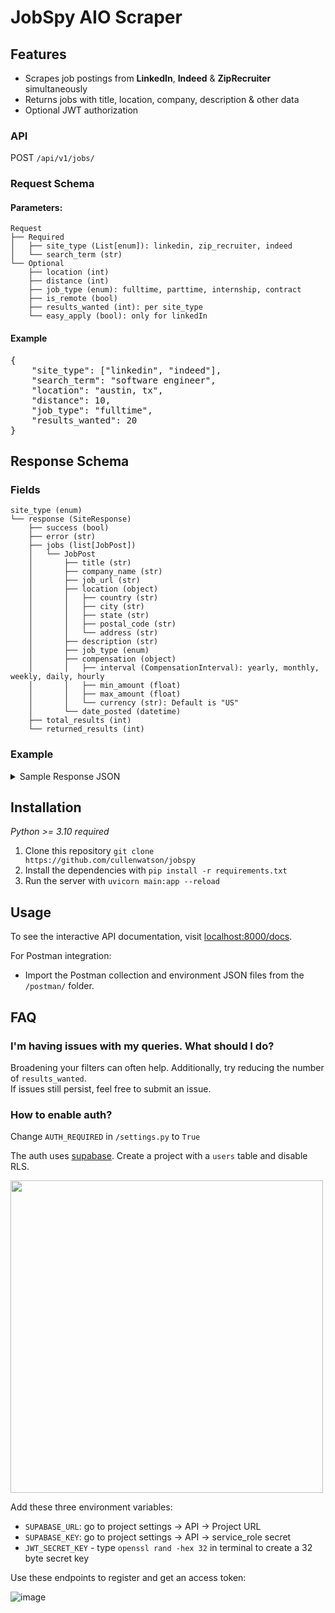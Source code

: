 # JobSpy AIO Scraper

## Features

- Scrapes job postings from **LinkedIn**, **Indeed** & **ZipRecruiter** simultaneously
- Returns jobs with title, location, company, description & other data
- Optional JWT authorization


### API

POST `/api/v1/jobs/`
### Request Schema


#### Parameters:
```plaintext
Request
├── Required
│   ├── site_type (List[enum]): linkedin, zip_recruiter, indeed
│   └── search_term (str)
└── Optional
    ├── location (int)
    ├── distance (int)
    ├── job_type (enum): fulltime, parttime, internship, contract
    ├── is_remote (bool)
    ├── results_wanted (int): per site_type
    └── easy_apply (bool): only for linkedIn
```

#### Example
<pre>
{
    "site_type": ["linkedin", "indeed"],
    "search_term": "software engineer",
    "location": "austin, tx",
    "distance": 10,
    "job_type": "fulltime",
    "results_wanted": 20
}
</pre>

## Response Schema
### Fields
```plaintext
site_type (enum)
└── response (SiteResponse)
    ├── success (bool)
    ├── error (str)
    ├── jobs (list[JobPost])
    │   └── JobPost
    │       ├── title (str)
    │       ├── company_name (str)
    │       ├── job_url (str)
    │       ├── location (object)
    │       │   ├── country (str)
    │       │   ├── city (str)
    │       │   ├── state (str)
    │       │   ├── postal_code (str)
    │       │   └── address (str)
    │       ├── description (str)
    │       ├── job_type (enum)
    │       ├── compensation (object)
    │       │   ├── interval (CompensationInterval): yearly, monthly, weekly, daily, hourly
    │       │   ├── min_amount (float)
    │       │   ├── max_amount (float)
    │       │   └── currency (str): Default is "US"
    │       └── date_posted (datetime)
    ├── total_results (int)
    └── returned_results (int)
```

### Example
<details>
  <summary>Sample Response JSON</summary>
<pre><code>{
    "linkedin": {
        "success": true,
        "error": null,
        "jobs": [
            {
                "title": "Software Engineer 1",
                "company_name": "Public Partnerships | PPL",
                "job_url": "https://www.linkedin.com/jobs/view/3690013792",
                "location": {
                    "country": "US",
                    "city": "Austin",
                    "state": "TX",
                    "postal_code": null,
                    "address": null
                },
                "description": "Public Partnerships LLC supports individuals with disabilities or chronic illnesses and aging adults, to remain in their homes and communities and “self” direct their own long-term home care. Our role as the nation’s largest and most experienced Financial Management Service provider is to assist those eligible Medicaid recipients to choose and pay for their own support workers and services within their state-approved personalized budget. We are appointed by states and managed healthcare organizations to better serve more of their residents and members requiring long-term care and ensure the efficient use of taxpayer funded services.Our culture attracts and rewards people who are results-oriented and strive to exceed customer expectations. We desire motivated candidates who are excited to join our fast-paced, entrepreneurial environment, and who want to make a difference in helping transform the lives of the consumers we serve. (learn more at www.publicpartnerships.com )Duties & Responsibilities Plans, develops, tests, documents, and implements software according to specifications and industrybest practices. Converts functional specifications into technical specifications suitable for code development. Works with Delivery Manager to evaluate user’s requests for new or modified computer programs todetermine feasibility, cost and time required, compatibility with current system, and computercapabilities. Follows coding and documentation standards. Participate in code review process. Collaborates with End Users to troubleshoot IT questions and generate reports. Analyzes, reviews, and alters program to increase operating efficiency or adapt to new requirementsRequired Skills System/application design, web, and client-server technology. Excellent communication skills and experience working with non-technical staff to understandrequirements necessary.QualificationsEducation & Experience:Relevant Bachelor’s degree required with a computer science, software engineering or information systems major preferred.0-2 years of relevant experience preferred. Demonstrated experience in Microsoft SQL server, Experience working with .NET Technologies and/or object-oriented programming languages. Working knowledge of object-oriented languageCompensation & Benefits401k Retirement PlanMedical, Dental and Vision insurance on first day of employmentGenerous Paid Time OffTuition & Continuing Education Assistance ProgramEmployee Assistance Program and more!The base pay for this role is between $85,000 to $95,000; base pay may vary depending on skills, experience, job-related knowledge, and location. Certain positions may also be eligible for a performance-based incentive as part of total compensation.Public Partnerships is an Equal Opportunity Employer dedicated to celebrating diversity and intentionally creating a culture of inclusion. We believe that we work best when our employees feel empowered and accepted, and that starts by honoring each of our unique life experiences. At PPL, all aspects of employment regarding recruitment, hiring, training, promotion, compensation, benefits, transfers, layoffs, return from layoff, company-sponsored training, education, and social and recreational programs are based on merit, business needs, job requirements, and individual qualifications. We do not discriminate on the basis of race, color, religion or belief, national, social, or ethnic origin, sex, gender identity and/or expression, age, physical, mental, or sensory disability, sexual orientation, marital, civil union, or domestic partnership status, past or present military service, citizenship status, family medical history or genetic information, family or parental status, or any other status protected under federal, state, or local law. PPL will not tolerate discrimination or harassment based on any of these characteristics.PPL does not discriminate based on race, color, religion, or belief, national, social, or ethnic origin, sex, gender identity and/or expression, age, physical, mental, or sensory disability, sexual orientation, marital, civil union, or domestic partnership status, protected veteran status, citizenship status, family medical history or genetic information, family or parental status, or any other status protected under federal, state, or local law.",
                "job_type": null,
                "compensation": null,
                "date_posted": "2023-07-31T00:00:00"
            },
            {
                "title": "Front End Developer",
                "company_name": "Payment Approved",
                "job_url": "https://www.linkedin.com/jobs/view/3667178581",
                "location": {
                    "country": "US",
                    "city": "Austin",
                    "state": "TX",
                    "postal_code": null,
                    "address": null
                },
                "description": "Front-End Developer Austin, TX Who We Are:At Payment Approved, we believe that the key to global money movement is a trusted network that emphasizes safety, security, cost-effectiveness, and accessibility. Our mission is to build the most trusted, comprehensive money movement network for every country, and human, in the world.We bridge the technology gap through financial tools that help businesses access an end-to-end solution for faster, simpler, and more secure payments and money movement around the world.The team at Payment Approved has decades of experience across technology, compliance, and financial services. We are financial and digitization leaders, working together to build an end-to-end solution for simple, secure, and safe money movement around the world.What You’ll Do:Be responsible for building out the Payment Approved Business Portal, our web application that allows our customers to onboard onto our services and products, and to review all of the payment transactions they execute with Payment ApprovedWork within a cross-functional scrum team focused on a given set of features and services in a fast-paced agile environmentCare deeply about code craftsmanship and qualityBring enthusiasm for using the best practices of scalability, accessibility, maintenance, observability, automation testing strategies, and documentation into everyday developmentAs a team player, collaborate effectively with other engineers, product managers, user experience designers, architects, and quality engineers across teams in translating product requirements into excellent technical solutions to delight our customersWhat You’ll Bring:Bachelor’s degree in Engineering or a related field3+ years of experience as a Front-End Developer, prior experience working on small business tools, payments or financial services is a plus2+ years of Vue.js and Typescript experience HTML5, CSS3, JavaScript (with knowledge of ES6), JSON, RESTFUL APIs, GIT, and NodeJS experience is a plusAdvanced organizational, collaborative, inter-personal, written and verbal communication skillsMust be team-oriented with an ability to work independently in a collaborative and fast-paced environmentWhat We Offer:Opportunity to join an innovative company in the FinTech space Work with a world-class team to develop industry-leading processes and solutions Competitive payFlexible PTOMedical, Dental, Vision benefitsPaid HolidaysCompany-sponsored eventsOpportunities to advance in a growing companyAs a firm, we are young, but mighty. We’re a certified VISA Direct FinTech, Approved Fast Track Program participant. We’re the winner of the IMTC 2020 RemTECH Awards. We’re PCI and SOC-2 certified. We operate in 15 countries. Our technology is cutting-edge, and our amazing team is what makes the difference between good and great. We’ve done a lot in the six years we’ve been around, and this is only the beginning.As for 2021, we have our eyes fixed: The money movement space is moving full speed ahead. We aim to help every company, in every country, keep up with its pace. Come join us in this objective!Powered by JazzHROPniae0WXR",
                "job_type": null,
                "compensation": null,
                "date_posted": "2023-06-22T00:00:00"
            },
            {
                "title": "Full Stack Software Engineer",
                "company_name": "The Boring Company",
                "job_url": "https://www.linkedin.com/jobs/view/3601460527",
                "location": {
                    "country": "US",
                    "city": "Austin",
                    "state": "TX",
                    "postal_code": null,
                    "address": null
                },
                "description": "The Boring Company was founded to solve the problem of soul-destroying traffic by creating an underground network of tunnels. Today, we are creating the technology to increase tunneling speed and decrease costs by a factor of 10 or more with the ultimate goal of making Hyperloop adoption viable and enabling rapid transit across densely populated regions.As a Full-Stack Software Engineer you will be responsible for helping build automation and application software for the next generation of tunnel boring machines (TBM), used to build new underground transportation systems and Hyperloops. This role will primarily be focused on designing and implementing tools to operate, analyze and control The Boring Company's TBMs. Within this role, you will have wide exposure to the overall system architecture.ResponsibilitiesSupport software engineering & controls team writing code for tunnel boring machineDesign and implement tunnel boring HMIsOwnership of data pipelineVisualize relevant data for different stakeholders using dashboards (e.g., Grafana)Support and improve built pipelineBasic QualificationsBachelor’s Degree in Computer Science, Software Engineering, or equivalent fieldExperience developing software applications in Python, C++ or similar high-level languageDevelopment experience in JavaScript, CSS and HTMLFamiliar with using SQL and NoSQL (time series) databasesExperience using git or similar versioning tools for developmentAbility and motivation to learn new skills rapidlyCapable of working with imperfect informationPreferred Skills and ExperienceExcellent communication and teamwork skillsExperience in designing and testing user interfacesKnowledge of the protocols HTTP and MQTTExperience using and configuring CI/CD pipelines and in writing unit testsExperience working in Windows and Linux operating systemsWork experience in agile teams is a plusAdditional RequirementsAbility to work long hours and weekends as necessaryReporting Location: Bastrop, Texas - HeadquartersCultureWe're a team of dedicated, smart, and scrappy people. Our employees are passionate about our mission and determined to innovate at every opportunity.BenefitsWe offer employer-paid medical, dental, and vision coverage, a 401(k) plan, paid holidays, paid vacation, and a competitive amount of equity for all permanent employees.The Boring Company is an Equal Opportunity Employer; employment with The Boring Company is governed on the basis of merit, competence and qualifications and will not be influenced in any manner by race, color, religion, gender, national origin/ethnicity, veteran status, disability status, age, sexual orientation, gender identity, marital status, mental or physical disability or any other legally protected status.",
                "job_type": null,
                "compensation": null,
                "date_posted": "2023-04-18T00:00:00"
            }
        ],
        "total_results": 1000,
        "returned_results": 3
    },
    "indeed": {
        "success": true,
        "error": null,
        "jobs": [
            {
                "title": "Server Engineer",
                "company_name": "Sonic Healthcare USA, Inc",
                "job_url": "https://www.indeed.com/jobs/viewjob?jk=9fb2bea89374ca98",
                "location": {
                    "country": "US",
                    "city": "Austin",
                    "state": "TX",
                    "postal_code": "78716",
                    "address": null
                },
                "description": "Job Functions, Duties, Responsibilities and Position Qualifications: Position Summary: The Server Engineer is responsible for the design, implementation, maintenance, and support for large scale enterprise Microsoft and/or Apple devices including servers, computers, and mobile devices. The Server Engineer is expected to have a strong foundation of Windows Server 2019/2016/2012 operating systems. Knowledge to support MacOS/iOS is beneficial. Proficiency with VM infrastructure, Active Directory, DNS, Mobile Device Management, and/or Windows 10 should also be demonstrated. The Server Engineer must have strong technical, analytical and problem-solving abilities for management and administration of corporate environments. Day-to-day responsibilities include system administration and monitoring of systems, security, performance, backup/restore and configuration changes. The Server Engineer will troubleshoot incidents, determine root causes, and find/implement solutions for problems. They will assist with the implementation of new or additional technology to improve infrastructure service locally and remotely. Essential Functions: Installs, configures and maintains Windows Server 2022/2019/2016/2012, Windows 10, Mac and iOS devices used in the SHUSA infrastructure. Performs daily support of the Windows Server and occasionally Apple environment. Uses common Windows system administration and AD tools to Support and troubleshoot Windows server applications and Mac applications/platforms developed in-house and externally. Thoroughly understands business needs and ensure comprehensive testing scenarios are documented. Serves as the lead technical resource on complex systems projects. Guides and trains less-experienced colleagues. Models excellence in documentation of systems and solutions. Tests and implements projects in accordance with written business and functional design documents and following established standards. Delivers assignments within specified time frames, adhering to all established methodologies, standards and guidelines individually or as a member of a project team. Reports, monitors and verifies system defects, as necessary. Ensures that defects in the products have been corrected and document results of testing. Provides ownership and accountability for assigned testing, keeping supervisor aware of progress and risk. Responds to after hour pages and participates in rotational on-call schedule. Participates in process improvement projects. Acts as second-in-command to Windows Server Manager in their absence. Skills: Confidence and experience in using the typical Windows and/or Mac software and management tools Ability to effectively prioritize and execute tasks in a high-pressure environment. Possesses strong analytical and problem solving skills, including application and network-level troubleshooting ability. Ability to work independently or in teams and manage multiple assignments simultaneously Ability to develop business relationships and communicate effectively with the developers, peers and supervisors. Strong understanding of various protocols and services including NFS, DHCP, DNS, IP, TCP, UDP, TFTP, NTP. Experience with group policy objects on domain servers. Ability to use data and logic to quickly find solutions to difficult challenges. Adheres to schedules and agendas and respects others’ time. Adjusts effectively to new work demands, processes, structures and cultures. Excellent written, oral, interpersonal, and presentational skills. Knowledge of Healthcare Information Technology Education, Licensure, Certification / Job Qualifications: Bachelor (4-year) degree with a technical major such as engineering or computer science, or demonstrated work experience. Microsoft MCSE Certification or VMware VCP would be a plus. Apple certifications would be a plus. Physical Requirements: Sitting for extended periods of time. Dexterity of hands and fingers to operate a computer keyboard, mouse and to handle other computer components. Occasional lifting and transporting of moderately heavy objects, such as computers and peripherals up to 30lbs. Light to moderate physical effort (lift/carry up to 50 lbs.) Occasional reaching, stooping, bending, kneeling and crouching. Occasional carrying, pushing, and pulling of objects. Frequent, prolonged standing/sitting/walking. Extensive computer work. Frequent use of telephone. Occasional travel required to interact with Division personnel and/or attend meetings or educational training. Environmental Conditions: Work involves intermittent to occasional exposure to unpleasant working conditions or undesirable elements; may involve some contact with potentially hazardous or harmful elements in providing administrative or support services. Scheduled Weekly Hours: 40 Work Shift: Job Category: Information Technology Company: Sonic Healthcare USA, Inc Sonic Healthcare USA is an equal opportunity employer that celebrates diversity and is committed to an inclusive workplace for all employees. We prohibit discrimination and harassment of any kind based on race, color, sex, religion, age, national origin, disability, genetics, veteran status, sexual orientation, gender identity or expression, or any other characteristic protected by federal, state, or local laws.",
                "job_type": "fulltime",
                "compensation": null,
                "date_posted": "2023-08-15T00:00:00"
            },
            {
                "title": "Firmware Engineer",
                "company_name": "Great River Technology",
                "job_url": "https://www.indeed.com/jobs/viewjob?jk=d98ff534bc583502",
                "location": {
                    "country": "US",
                    "city": "",
                    "state": "TX",
                    "postal_code": null,
                    "address": null
                },
                "description": "Electronic Hardware Engineer Great River Technology is looking for a highly motivated Electronic Hardware Engineer to join its Albuquerque team in the development of high-performance digital video products. Job Responsibilities The Electronic Hardware Engineer will work in teams of 3 to 5 people responsible for the realization of the Great River's video products and firmware IP cores. He or she will also work directly with customers to resolve technical problems. Minimum Requirements The ideal candidate will have: A 4-year Engineering degree Experience with VHDL logic design, VHDL test benches and simulation Familiarity with Xilinx ISE/Vivado, Altera Quartus, and/or ModelSim is a plus. About Great River Great River Technology is an employee owned company in Albuquerque, New Mexico, that specializes in mission-critical, high- performance digital video development tools and services for commercial aerospace and military customers. We have off-the-shelf board-level products for high-speed video links and point-to-point data transmission. Great River offers competitive pay and generous benefits - including company stock, and performance bonuses. Work environment Great River is a small entrepreneurial company with a friendly, team-oriented work atmosphere. EEO statement Great River Technology is an equal opportunity employer. Job Type: Full-time Pay: $69,904.00 - $152,749.00 per year Benefits: 401(k) Dental insurance Health insurance Paid time off Schedule: 8 hour shift Monday to Friday Supplemental pay types: Bonus pay Ability to commute/relocate: Albuquerque, NM 87113: Reliably commute or planning to relocate before starting work (Required) Education: Bachelor's (Required) Experience: VHDL Coding: 1 year (Required) Work Location: In person",
                "job_type": "fulltime",
                "compensation": {
                    "interval": "yearly",
                    "min_amount": 152749.0,
                    "max_amount": 69904.0,
                    "currency": "USD"
                },
                "date_posted": "2022-03-21T00:00:00"
            },
            {
                "title": "Software Engineer",
                "company_name": "INTEL",
                "job_url": "https://www.indeed.com/jobs/viewjob?jk=a2cfbb98d2002228",
                "location": {
                    "country": "US",
                    "city": "Austin",
                    "state": "TX",
                    "postal_code": null,
                    "address": null
                },
                "description": "Job Description Designs, develops, tests, and debugs software tools, flows, PDK design components, and/or methodologies used in design automation and by teams in the design of hardware products, process design, or manufacturing. Responsibilities include capturing user stories/requirements, writing both functional and test code, automating build and deployment, and/or performing unit, integration, and endtoend testing of the software tools. #DesignEnablement Qualifications Minimum qualifications are required to be initially considered for this position. Preferred qualifications are in addition to the minimum requirements and are considered a plus factor in identifying top candidates. Minimum Qualifications: Candidate must possess a BS degree with 6+ years of experience or MS degree with 4+ years of experience or PhD degree with 2+ years of experience in Computer Engineering, EE, Computer Science, or relevant field. 3+ years of experience in the following: Database structure and algorithms. C or C++ software development. Scripting in Perl or Python or TCL. ICV-PXL or Calibre SVRF or Physical Verification runset code development. Preferred Qualifications: 3+ years of experience in the following: Agile/Test-Driven Development. Semiconductor Devices, device physics or RC Extraction. RC Modeling or Electrostatics or Field Solver development Inside this Business Group As the world's largest chip manufacturer, Intel strives to make every facet of semiconductor manufacturing state-of-the-art - from semiconductor process development and manufacturing, through yield improvement to packaging, final test and optimization, and world class Supply Chain and facilities support. Employees in the Technology Development and Manufacturing Group are part of a worldwide network of design, development, manufacturing, and assembly/test facilities, all focused on utilizing the power of Moore’s Law to bring smart, connected devices to every person on Earth. Other Locations US, TX, Austin; US, CA, Folsom; US, CA, Santa Clara Covid Statement Intel strongly encourages employees to be vaccinated against COVID-19. Intel aligns to federal, state, and local laws and as a contractor to the U.S. Government is subject to government mandates that may be issued. Intel policies for COVID-19 including guidance about testing and vaccination are subject to change over time. Posting Statement All qualified applicants will receive consideration for employment without regard to race, color, religion, religious creed, sex, national origin, ancestry, age, physical or mental disability, medical condition, genetic information, military and veteran status, marital status, pregnancy, gender, gender expression, gender identity, sexual orientation, or any other characteristic protected by local law, regulation, or ordinance. Benefits We offer a total compensation package that ranks among the best in the industry. It consists of competitive pay, stock, bonuses, as well as, benefit programs which include health, retirement, and vacation. Find more information about all of our Amazing Benefits here: https://www.intel.com/content/www/us/en/jobs/benefits.html Annual Salary Range for jobs which could be performed in US, California: $139,480.00-$209,760.00 Salary range dependent on a number of factors including location and experience Working Model This role will be eligible for our hybrid work model which allows employees to split their time between working on-site at their assigned Intel site and off-site. In certain circumstances the work model may change to accommodate business needs. JobType Hybrid",
                "job_type": "fulltime",
                "compensation": {
                    "interval": "yearly",
                    "min_amount": 209760.0,
                    "max_amount": 139480.0,
                    "currency": "USD"
                },
                "date_posted": "2023-08-18T00:00:00"
            }
        ],
        "total_results": 845,
        "returned_results": 3
    },
    "zip_recruiter": {
        "success": true,
        "error": null,
        "jobs": [
            {
                "title": "Software Developer II (Web-Mobile) - Remote",
                "company_name": "Navitus Health Solutions LLC",
                "job_url": "https://www.ziprecruiter.com/jobs/navitus-health-solutions-llc-1a3cba76/software-developer-ii-web-mobile-remote-aa2567f2?zrclid=51525b13-a008-4f46-8cf0-67dae6044408&lvk=NKzmQn2kG7L1VJplTh5Cqg.--N2aTr3mbB",
                "location": {
                    "country": "US",
                    "city": "Austin",
                    "state": "TX",
                    "postal_code": null,
                    "address": null
                },
                "description": "Putting People First in Pharmacy- Navitus was founded as an alternative to traditional pharmacy benefit manager (PBM) models. We are committed to removing cost from the drug supply chain to make medications more affordable for the people who need them. At Navitus, our team members work in an environment that celebrates diversity, fosters creativity and encourages growth. We welcome new ideas and share a passion for excellent service to our customers and each other. The Software Developer II ensures efforts are in alignment with the IT Member Services to support customer-focused objectives and the IT Vision, a collaborative partner delivering innovative ideas, solutions and services to simplify people’s lives. The Software Developer II’s role is to define, develop, test, analyze, and maintain new software applications in support of the achievement of business requirements. This includes writing, coding, testing, and analyzing software programs and applications. The Software Developer will also research, design, document, and modify software specifications throughout the production life cycle.Is this you? Find out more below! How do I make an impact on my team?Collaborate with developers, programmers, and designers in conceptualizing and development of new software programs and applications.Analyze and assess existing business systems and procedures.Design, develop, document and implement new applications and application enhancements according to business and technical requirementsAssist in defining software development project plans, including scoping, scheduling, and implementation.Conduct research on emerging application development software products, languages, and standards in support of procurement and development efforts.Liaise with internal employees and external vendors for efficient implementation of new software products or systems and for resolution of any adaptation issues.Recommend, schedule, and perform software improvements and upgrades.Write, translate, and code software programs and applications according to specifications.Write programming scripts to enhance functionality and/or performance of company applications as necessary.Design, run and monitor software performance tests on new and existing programs for the purposes of correcting errors, isolating areas for improvement, and general debugging to deliver solutions to problem areas.Generate statistics and write reports for management and/or team members on the status of the programming process.Develop and maintain user manuals and guidelines and train end users to operate new or modified programs.Install software products for end users as required.Responsibilities (working knowledge of several of the following):Programming LanguagesC#HTML/HTML5CSS/CSS3JavaScriptAngularReact/NativeRelation DB development (Oracle or SQL Server) Methodologies and FrameworksASP.NET CoreMVCObject Oriented DevelopmentResponsive Design ToolsVisual Studio or VSCodeTFS or other source control softwareWhat our team expects from you? College diploma or university degree in the field of computer science, information systems or software engineering, and/or 6 years equivalent work experienceMinimum two years of experience requiredPractical experience working with the technology stack used for Web and/or Mobile Application developmentExcellent understanding of coding methods and best practices.Experience interviewing end-users for insight on functionality, interface, problems, and/or usability issues.Hands-on experience developing test cases and test plans.Healthcare industry practices and HIPAA knowledge would be a plus.Knowledge of applicable data privacy practices and laws.Participate in, adhere to, and support compliance program objectivesThe ability to consistently interact cooperatively and respectfully with other employeesWhat can you expect from Navitus?Hours/Location: Monday-Friday 8:00am-5:00pm CST, Appleton WI Office, Madison WI Office, Austin TX Office, Phoenix AZ Office or RemotePaid Volunteer HoursEducational Assistance Plan and Professional Membership assistanceReferral Bonus Program – up to $750!Top of the industry benefits for Health, Dental, and Vision insurance, Flexible Spending Account, Paid Time Off, Eight paid holidays, 401K, Short-term and Long-term disability, College Savings Plan, Paid Parental Leave, Adoption Assistance Program, and Employee Assistance Program",
                "job_type": "fulltime",
                "compensation": {
                    "interval": "yearly",
                    "min_amount": 75000.0,
                    "max_amount": 102000.0,
                    "currency": "US"
                },
                "date_posted": "2023-07-22T00:49:06+00:00"
            },
            {
                "title": "Senior Software Engineer",
                "company_name": "Macpower Digital Assets Edge (MDA Edge)",
                "job_url": "https://www.ziprecruiter.com/jobs/macpower-digital-assets-edge-mda-edge-3205cee9/senior-software-engineer-59332966?zrclid=f2e8377d-33f6-4398-99e5-e3ea0c64234a&lvk=wEF8NWo_yJghc-buzNmD7A.--N2aWoMMcN",
                "location": {
                    "country": "US",
                    "city": "Austin",
                    "state": "TX",
                    "postal_code": null,
                    "address": null
                },
                "description": "Job Summary: As a senior software engineer, you will be a key player in building and contributing to our platform and product roadmap, shaping our technology strategy, and mentoring talented engineers. You are motivated by being apart of effective engineering teams and driven to roll up your sleeves and dive into code when necessary. Being hands on with code is critical for success in this role. 80-90% of time will be spent writing actual code. Our engineering team is hybrid and meets in-person (Austin, TX) 1-2 days a week. Must haves: Background: 5+ years in software engineering with demonstrated success working for fast-growing companies. Success in building software from the ground up with an emphasis on architecture and backend programming. Experience developing software and APIs with technologies like TypeScript, Node.js, Express, NoSQL databases, and AWS. Nice to haves: Domain expertise: Strong desire to learn and stay up-to-date with the latest user-facing security threats and attack methods. Leadership experience is a plus. 2+ years leading/managing teams of engineers. Ability to set and track goals with team members, delegate intelligently. Project management: Lead projects with a customer-centric focus and a passion for problem-solving.",
                "job_type": "fulltime",
                "compensation": {
                    "interval": "yearly",
                    "min_amount": 140000.0,
                    "max_amount": 140000.0,
                    "currency": "US"
                },
                "date_posted": "2023-07-21T09:17:19+00:00"
            },
            {
                "title": "Software Developer II- remote",
                "company_name": "Navitus Health Solutions LLC",
                "job_url": "https://www.ziprecruiter.com/jobs/navitus-health-solutions-llc-1a3cba76/software-developer-ii-remote-a9ff556a?zrclid=86334c0f-c0cb-4252-b078-17f3d8079964&lvk=Oz2MG9xtFwMW6hxOsCrtJw.--N2cr_mA0F",
                "location": {
                    "country": "US",
                    "city": "Austin",
                    "state": "TX",
                    "postal_code": null,
                    "address": null
                },
                "description": "Putting People First in Pharmacy- Navitus was founded as an alternative to traditional pharmacy benefit manager (PBM) models. We are committed to removing cost from the drug supply chain to make medications more affordable for the people who need them. At Navitus, our team members work in an environment that celebrates diversity, fosters creativity and encourages growth. We welcome new ideas and share a passion for excellent service to our customers and each other. The Software Developer II ensures efforts are in alignment with the IT Health Strategies Team to support customer-focused objectives and the IT Vision, a collaborative partner delivering innovative ideas, solutions and services to simplify people’s lives. The Software Developer IIs role is to define, develop, test, analyze, and maintain new and existing software applications in support of the achievement of business requirements. This includes designing, documenting, coding, testing, and analyzing software programs and applications. The Software Developer will also research, design, document, and modify software specifications throughout the production life cycle.Is this you? Find out more below! How do I make an impact on my team?Provide superior customer service utilizing a high-touch, customer centric approach focused on collaboration and communication.Contribute to a positive team atmosphere.Innovate and create value for the customer.Collaborate with analysts, programmers and designers in conceptualizing and development of new and existing software programs and applications.Analyze and assess existing business systems and procedures.Define, develop and document software business requirements, objectives, deliverables, and specifications on a project-by-project basis in collaboration with internal users and departments.Design, develop, document and implement new applications and application enhancements according to business and technical requirements.Assist in defining software development project plans, including scoping, scheduling, and implementation.Research, identify, analyze, and fulfill requirements of all internal and external program users.Recommend, schedule, and perform software improvements and upgrades.Consistently write, translate, and code software programs and applications according to specifications.Write new and modify existing programming scripts to enhance functionality and/or performance of company applications as necessary.Liaise with network administrators, systems analysts, and software engineers to assist in resolving problems with software products or company software systems.Design, run and monitor software performance tests on new and existing programs for the purposes of correcting errors, isolating areas for improvement, and general debugging.Administer critical analysis of test results and deliver solutions to problem areas.Generate statistics and write reports for management and/or team members on the status of the programming process.Liaise with vendors for efficient implementation of new software products or systems and for resolution of any adaptation issues.Ensure target dates and deadlines for development are met.Conduct research on emerging application development software products, languages, and standards in support of procurement and development efforts.Develop and maintain user manuals and guidelines.Train end users to operate new or modified programs.Install software products for end users as required.Participate in, adhere to, and support compliance program objectives.Other related duties as assigned/required.Responsibilities (including one or more of the following):VB.NETC#APIFast Healthcare Interoperability Resources (FHIR)TelerikOracleMSSQLVisualStudioTeamFoundation StudioWhat our team expects from you? College diploma or university degree in the field of computer science, information systems or software engineering, and/or 6 years equivalent work experience.Minimum two years of experience requiredExcellent understanding of coding methods and best practices.Working knowledge or experience with source control tools such as TFS and GitHub.Experience interviewing end-users for insight on functionality, interface, problems, and/or usability issues.Hands-on experience developing test cases and test plans.Healthcare industry practices and HIPAA knowledge would be a plus.Knowledge of applicable data privacy practices and laws.Participate in, adhere to, and support compliance program objectivesThe ability to consistently interact cooperatively and respectfully with other employeesWhat can you expect from Navitus?Hours/Location: Monday-Friday remote Paid Volunteer HoursEducational Assistance Plan and Professional Membership assistanceReferral Bonus Program – up to $750!Top of the industry benefits for Health, Dental, and Vision insurance, Flexible Spending Account, Paid Time Off, Eight paid holidays, 401K, Short-term and Long-term disability, College Savings Plan, Paid Parental Leave, Adoption Assistance Program, and Employee Assistance Program",
                "job_type": "fulltime",
                "compensation": {
                    "interval": "yearly",
                    "min_amount": 75000.0,
                    "max_amount": 102000.0,
                    "currency": "US"
                },
                "date_posted": "2023-07-10T20:44:25+00:00"
            }
        ],
        "total_results": 3798,
        "returned_results": 3
    }
}
</code></pre>
</details>

## Installation
_Python >= 3.10 required_  
1. Clone this repository `git clone https://github.com/cullenwatson/jobspy`
2. Install the dependencies with `pip install -r requirements.txt`
4. Run the server with `uvicorn main:app --reload`

## Usage

To see the interactive API documentation, visit [localhost:8000/docs](http://localhost:8000/docs).

For Postman integration:
- Import the Postman collection and environment JSON files from the `/postman/` folder.


## FAQ

### I'm having issues with my queries. What should I do?

Broadening your filters can often help. Additionally, try reducing the number of `results_wanted`.  
If issues still persist, feel free to submit an issue.

### How to enable auth?

Change `AUTH_REQUIRED` in `/settings.py` to `True`

The auth uses [supabase](https://supabase.com). Create a project with a `users` table and disable RLS.  
  
<img src="https://github.com/cullenwatson/jobspy/assets/78247585/03af18e1-5386-49ad-a2cf-d34232d9d747" width="500">


Add these three environment variables:

- `SUPABASE_URL`: go to project settings -> API -> Project URL  
- `SUPABASE_KEY`: go to project settings -> API -> service_role secret
- `JWT_SECRET_KEY` - type `openssl rand -hex 32` in terminal to create a 32 byte secret key

Use these endpoints to register and get an access token: 

![image](https://github.com/cullenwatson/jobspy/assets/78247585/c84c33ec-1fe8-4152-9c8c-6c4334aecfc3)

